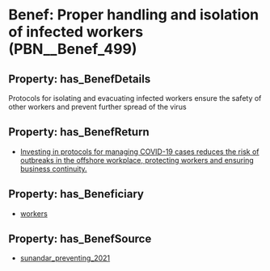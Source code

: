 # Benef: __Proper handling and isolation of infected workers__ (PBN__Benef_499)

## Property: has_BenefDetails

Protocols for isolating and evacuating infected workers ensure the safety of other workers and prevent further spread of the virus

## Property: has_BenefReturn

* [Investing in protocols for managing COVID-19 cases reduces the risk of outbreaks in the offshore workplace, protecting workers and ensuring business continuity.](../BenefReturn/PBN__BenefReturn_543)

## Property: has_Beneficiary

* [workers](../Stakeholder/PBN__Stakeholder_128)

## Property: has_BenefSource

* [sunandar_preventing_2021](../Article/PBN__Article_102)

